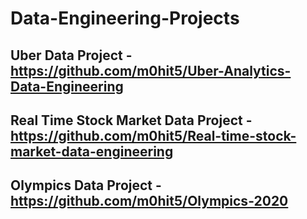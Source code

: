 # Data-Engineering-Projects

## Uber Data Project - https://github.com/m0hit5/Uber-Analytics-Data-Engineering

## Real Time Stock Market Data Project - https://github.com/m0hit5/Real-time-stock-market-data-engineering

## Olympics Data Project - https://github.com/m0hit5/Olympics-2020

